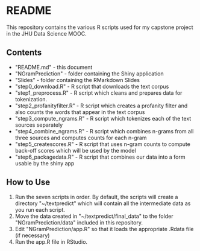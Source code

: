 # README

This repository contains the various R scripts used for my capstone project in the JHU Data Science MOOC.

## Contents

* "README.md" - this document
* "NGramPrediction" - folder containing the Shiny application
* "Slides" - folder containing the RMarkdown Slides
* "step0_download.R" - R script that downloads the text corpus
* "step1_preprocess.R" - R script which cleans and prepares data for tokenization.
* "step2_profanityfilter.R" - R script which creates a profanity filter and also counts the words that appear in the text corpus
* "step3_compute_ngrams.R" - R script which tokenizes each of the text sources separately
* "step4_combine_ngrams.R" - R script which combines n-grams from all three sources and computes counts for each n-gram
* "step5_createscores.R" - R script that uses n-gram counts to compute back-off scores which will be used by the model
* "step6_packagedata.R" - R script that combines our data into a form usable by the shiny app

## How to Use

1. Run the seven scripts in order. By default, the scripts will create a directory "~/textpredict" which will contain all the intermediate data as you run each script.
2. Move the data created in "~/textpredict/final_data" to the folder "NGramPrediction/data" included in this repository.
3. Edit "NGramPrediction/app.R" so that it loads the appropriate .Rdata file (if necessary)
4. Run the app.R file in RStudio.
